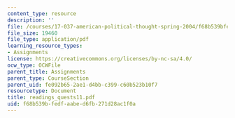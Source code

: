 ```yaml
---
content_type: resource
description: ''
file: /courses/17-037-american-political-thought-spring-2004/f68b539bfedfaabed6fb271d28ac1f0a_readings_quests11.pdf
file_size: 19460
file_type: application/pdf
learning_resource_types:
- Assignments
license: https://creativecommons.org/licenses/by-nc-sa/4.0/
ocw_type: OCWFile
parent_title: Assignments
parent_type: CourseSection
parent_uid: fe092b65-2ae1-d4bb-c399-c60b523b10f7
resourcetype: Document
title: readings_quests11.pdf
uid: f68b539b-fedf-aabe-d6fb-271d28ac1f0a
---
```

